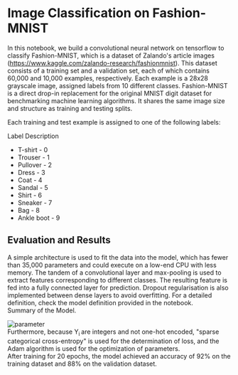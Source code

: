 # **Image Classification on Fashion-MNIST** #

In this notebook, we build a convolutional neural network on tensorflow to classify Fashion-MNIST, which is a dataset of Zalando's article images (https://www.kaggle.com/zalando-research/fashionmnist). This dataset consists of a training set and a validation set, each of which contains 60,000 and 10,000 examples, respectively. Each example is a 28x28 grayscale image, assigned labels from 10 different classes. Fashion-MNIST is a direct drop-in replacement for the original MNIST digit dataset for benchmarking machine learning algorithms. It shares the same image size and structure as training and testing splits.

Each training and test example is assigned to one of the following labels:

Label Description

*  T-shirt  - 0 <br />
*  Trouser  - 1 <br />
*  Pullover - 2 <br />
*  Dress    - 3 <br />
*  Coat     - 4 <br />
*  Sandal   - 5 <br />
*  Shirt    - 6 <br />
*  Sneaker  - 7 <br />
*  Bag      - 8 <br />
*  Ankle boot - 9 <br />

## **Evaluation and Results** ##

A simple architecture is used to fit the data into the model, which has fewer than 35,000 parameters and could execute on a low-end CPU with less memory. The tandem of a convolutional layer and max-pooling is used to extract features corresponding to different classes. The resulting feature is fed into a fully connected layer for prediction. Dropout regularisation is also implemented between dense layers to avoid overfitting. For a detailed definition, check the model definition provided in the notebook. <br />
Summary of the Model.

![parameter](https://user-images.githubusercontent.com/58718943/210721119-3e62db5d-b51a-407c-9abe-18fc9738d319.jpg)
<br />
Furthermore, because Y<sub>i </sub> are integers and not one-hot encoded, "sparse categorical cross-entropy" is used for the determination of loss, and the Adam algorithm is used for the optimization of parameters.
<br />
After training for 20 epochs, the model achieved an accuracy of 92% on the training dataset and 88% on the validation dataset.
